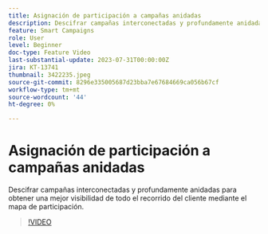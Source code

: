 ```yaml
---
title: Asignación de participación a campañas anidadas
description: Descifrar campañas interconectadas y profundamente anidadas para obtener una mejor visibilidad de todo el recorrido del cliente mediante el mapa de participación.
feature: Smart Campaigns
role: User
level: Beginner
doc-type: Feature Video
last-substantial-update: 2023-07-31T00:00:00Z
jira: KT-13741
thumbnail: 3422235.jpeg
source-git-commit: 8296e335005687d23bba7e67684669ca056b67cf
workflow-type: tm+mt
source-wordcount: '44'
ht-degree: 0%

---
```



# Asignación de participación a campañas anidadas

Descifrar campañas interconectadas y profundamente anidadas para obtener una mejor visibilidad de todo el recorrido del cliente mediante el mapa de participación.

>[!VIDEO](https://video.tv.adobe.com/v/3422235/?learn=on)
